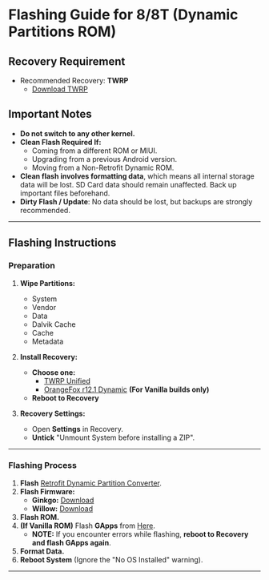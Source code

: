 # **Flashing Guide for 8/8T (Dynamic Partitions ROM)**

## **Recovery Requirement**
- Recommended Recovery: **TWRP**  
  - [Download TWRP](https://sourceforge.net/projects/kycii91-j4plus/files/Ginkgo/Recovery/TWRP-Unified-Ginkgo.img/download)

## **Important Notes**
- **Do not switch to any other kernel.**
- **Clean Flash Required If:**
  - Coming from a different ROM or MIUI.
  - Upgrading from a previous Android version.
  - Moving from a Non-Retrofit Dynamic ROM.
- **Clean flash involves formatting data**, which means all internal storage data will be lost. SD Card data should remain unaffected. Back up important files beforehand.
- **Dirty Flash / Update**: No data should be lost, but backups are strongly recommended.

---

## **Flashing Instructions**

### **Preparation**
1. **Wipe Partitions:**
   - System
   - Vendor
   - Data
   - Dalvik Cache
   - Cache
   - Metadata

2. **Install Recovery:**
   - **Choose one:**
     - [TWRP Unified](https://sourceforge.net/projects/kycii91-j4plus/files/Ginkgo/Recovery/TWRP-Unified-Ginkgo.img/download)
     - [OrangeFox r12.1 Dynamic](https://t.me/BreakdownsCloud/668) **(For Vanilla builds only)**
   - **Reboot to Recovery**

3. **Recovery Settings:**
   - Open **Settings** in Recovery.
   - **Untick** "Unmount System before installing a ZIP".

---

### **Flashing Process**
1. **Flash** [Retrofit Dynamic Partition Converter](https://sourceforge.net/projects/kycii91-j4plus/files/Ginkgo/Ginkgo_Retrofit_Dynamic_Partitions_Converter.zip/download).
2. **Flash Firmware:**
   - **Ginkgo:** [Download](https://t.me/BreakdownsCloud/529)
   - **Willow:** [Download](https://t.me/BreakdownsCloud/679)
3. **Flash ROM.**
4. **(If Vanilla ROM)** Flash **GApps** from [Here](https://sourceforge.net/projects/nikgapps/files/Releases/Android-15/04-Nov-2024/NikGapps-core-arm64-15-20241104-signed.zip/download).
   - **NOTE:** If you encounter errors while flashing, **reboot to Recovery and flash GApps again**.
5. **Format Data.**
6. **Reboot System** (Ignore the "No OS Installed" warning).

---
